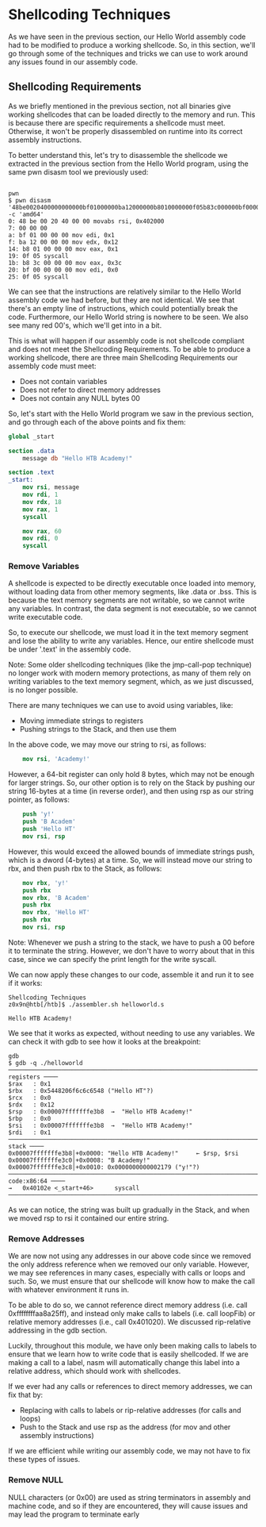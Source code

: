 # Shellcoding Techniques

As we have seen in the previous section, our Hello World assembly code had to be modified to produce a working shellcode. So, in this section, we'll go through some of the techniques and tricks we can use to work around any issues found in our assembly code.

## Shellcoding Requirements

As we briefly mentioned in the previous section, not all binaries give working shellcodes that can be loaded directly to the memory and run. This is because there are specific requirements a shellcode must meet. Otherwise, it won't be properly disassembled on runtime into its correct assembly instructions.

To better understand this, let's try to disassemble the shellcode we extracted in the previous section from the Hello World program, using the same pwn disasm tool we previously used:

```

pwn
$ pwn disasm '48be0020400000000000bf01000000ba12000000b8010000000f05b83c000000bf000000000f05' -c 'amd64'
0: 48 be 00 20 40 00 00 movabs rsi, 0x402000
7: 00 00 00
a: bf 01 00 00 00 mov edi, 0x1
f: ba 12 00 00 00 mov edx, 0x12
14: b8 01 00 00 00 mov eax, 0x1
19: 0f 05 syscall
1b: b8 3c 00 00 00 mov eax, 0x3c
20: bf 00 00 00 00 mov edi, 0x0
25: 0f 05 syscall

```

We can see that the instructions are relatively similar to the Hello World assembly code we had before, but they are not identical. We see that there's an empty line of instructions, which could potentially break the code. Furthermore, our Hello World string is nowhere to be seen. We also see many red 00's, which we'll get into in a bit.

This is what will happen if our assembly code is not shellcode compliant and does not meet the Shellcoding Requirements. To be able to produce a working shellcode, there are three main Shellcoding Requirements our assembly code must meet:

- Does not contain variables
- Does not refer to direct memory addresses
- Does not contain any NULL bytes 00

So, let's start with the Hello World program we saw in the previous section, and go through each of the above points and fix them:

```nasm
global _start

section .data
    message db "Hello HTB Academy!"

section .text
_start:
    mov rsi, message
    mov rdi, 1
    mov rdx, 18
    mov rax, 1
    syscall

    mov rax, 60
    mov rdi, 0
    syscall
```

### Remove Variables

A shellcode is expected to be directly executable once loaded into memory, without loading data from other memory segments, like .data or .bss. This is because the text memory segments are not writable, so we cannot write any variables. In contrast, the data segment is not executable, so we cannot write executable code.

So, to execute our shellcode, we must load it in the text memory segment and lose the ability to write any variables. Hence, our entire shellcode must be under '.text' in the assembly code.

Note: Some older shellcoding techniques (like the jmp-call-pop technique) no longer work with modern memory protections, as many of them rely on writing variables to the text memory segment, which, as we just discussed, is no longer possible.

There are many techniques we can use to avoid using variables, like:

- Moving immediate strings to registers
- Pushing strings to the Stack, and then use them

In the above code, we may move our string to rsi, as follows:

```nasm
    mov rsi, 'Academy!'
```

However, a 64-bit register can only hold 8 bytes, which may not be enough for larger strings. So, our other option is to rely on the Stack by pushing our string 16-bytes at a time (in reverse order), and then using rsp as our string pointer, as follows:

```nasm
    push 'y!'
    push 'B Academ'
    push 'Hello HT'
    mov rsi, rsp
```

However, this would exceed the allowed bounds of immediate strings push, which is a dword (4-bytes) at a time. So, we will instead move our string to rbx, and then push rbx to the Stack, as follows:

```nasm
    mov rbx, 'y!'
    push rbx
    mov rbx, 'B Academ'
    push rbx
    mov rbx, 'Hello HT'
    push rbx
    mov rsi, rsp
```

Note: Whenever we push a string to the stack, we have to push a 00 before it to terminate the string. However, we don't have to worry about that in this case, since we can specify the print length for the write syscall.

We can now apply these changes to our code, assemble it and run it to see if it works:

```
Shellcoding Techniques
z0x9n@htb[/htb]$ ./assembler.sh helloworld.s

Hello HTB Academy!
```

We see that it works as expected, without needing to use any variables. We can check it with gdb to see how it looks at the breakpoint:

```
gdb
$ gdb -q ./helloworld
─────────────────────────────────────────────────────────────────────────────────────── registers ────
$rax   : 0x1
$rbx   : 0x5448206f6c6c6548 ("Hello HT"?)
$rcx   : 0x0
$rdx   : 0x12
$rsp   : 0x00007fffffffe3b8  →  "Hello HTB Academy!"
$rbp   : 0x0
$rsi   : 0x00007fffffffe3b8  →  "Hello HTB Academy!"
$rdi   : 0x1
─────────────────────────────────────────────────────────────────────────────────────────── stack ────
0x00007fffffffe3b8│+0x0000: "Hello HTB Academy!"	 ← $rsp, $rsi
0x00007fffffffe3c0│+0x0008: "B Academy!"
0x00007fffffffe3c8│+0x0010: 0x0000000000002179 ("y!"?)
───────────────────────────────────────────────────────────────────────────────────── code:x86:64 ────
→   0x40102e <_start+46>      syscall
──────────────────────────────────────────────────────────────────────────────────────────────────────
```

As we can notice, the string was built up gradually in the Stack, and when we moved rsp to rsi it contained our entire string.

### Remove Addresses

We are now not using any addresses in our above code since we removed the only address reference when we removed our only variable. However, we may see references in many cases, especially with calls or loops and such. So, we must ensure that our shellcode will know how to make the call with whatever environment it runs in.

To be able to do so, we cannot reference direct memory address (i.e. call 0xffffffffaa8a25ff), and instead only make calls to labels (i.e. call loopFib) or relative memory addresses (i.e., call 0x401020). We discussed rip-relative addressing in the gdb section.

Luckily, throughout this module, we have only been making calls to labels to ensure that we learn how to write code that is easily shellcoded. If we are making a call to a label, nasm will automatically change this label into a relative address, which should work with shellcodes.

If we ever had any calls or references to direct memory addresses, we can fix that by:

- Replacing with calls to labels or rip-relative addresses (for calls and loops)
- Push to the Stack and use rsp as the address (for mov and other assembly instructions)

If we are efficient while writing our assembly code, we may not have to fix these types of issues.

### Remove NULL

NULL characters (or 0x00) are used as string terminators in assembly and machine code, and so if they are encountered, they will cause issues and may lead the program to terminate early

